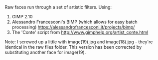 Raw faces run through a set of artistic filters. Using:
1. GIMP 2.10
2. Alessandro Francesconi's BIMP (which allows for easy batch processing) https://alessandrofrancesconi.it/projects/bimp/
3. The 'Conte' script from http://www.gimphelp.org/artist_conte.html


Note: I screwed up a little with image(19).jpg and image(18).jpg - they're identical in the raw files folder. This version has been corrected by substituting another face for image(19).
